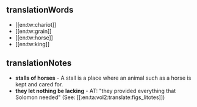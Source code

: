 ## translationWords

* [[en:tw:chariot]]
* [[en:tw:grain]]
* [[en:tw:horse]]
* [[en:tw:king]]

## translationNotes

* **stalls of horses** - A stall is a place where an animal such as a horse is kept and cared for.
* **they let nothing be lacking** - AT: "they provided everything that Solomon needed" (See: [[:en:ta:vol2:translate:figs_litotes]])
